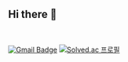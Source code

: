 ## Hi there 👋
<br/>

[![Gmail Badge](https://img.shields.io/badge/Gmail-d14836?style=flat-square&logo=Gmail&logoColor=white&link=mailto:ruuddyd@gmail.com)](mailto:ruuddyd@gmail.com)
[![Solved.ac
프로필](http://mazassumnida.wtf/api/mini/generate_badge?boj=thdruddyd21)](https://solved.ac/thdruddyd21)
